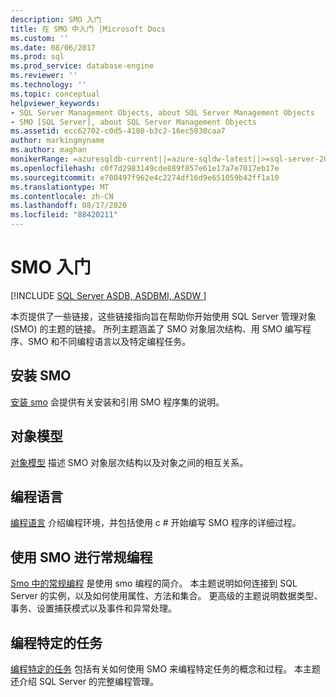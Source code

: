 ```yaml
---
description: SMO 入门
title: 在 SMO 中入门 |Microsoft Docs
ms.custom: ''
ms.date: 08/06/2017
ms.prod: sql
ms.prod_service: database-engine
ms.reviewer: ''
ms.technology: ''
ms.topic: conceptual
helpviewer_keywords:
- SQL Server Management Objects, about SQL Server Management Objects
- SMO [SQL Server], about SQL Server Management Objects
ms.assetid: ecc62702-c0d5-4180-b3c2-16ec5030caa7
author: markingmyname
ms.author: maghan
monikerRange: =azuresqldb-current||=azure-sqldw-latest||>=sql-server-2016||=sqlallproducts-allversions||>=sql-server-linux-2017||=azuresqldb-mi-current
ms.openlocfilehash: c0f7d2983149cde889f857e61e17a7e7017eb17e
ms.sourcegitcommit: e700497f962e4c2274df16d9e651059b42ff1a10
ms.translationtype: MT
ms.contentlocale: zh-CN
ms.lasthandoff: 08/17/2020
ms.locfileid: "88420211"
---
```

# <a name="getting-started-in-smo"></a>SMO 入门
[!INCLUDE [SQL Server ASDB, ASDBMI, ASDW ](../../includes/applies-to-version/sql-asdb-asdbmi-asa.md)]

本页提供了一些链接，这些链接指向旨在帮助你开始使用 SQL Server 管理对象 (SMO) 的主题的链接。 所列主题涵盖了 SMO 对象层次结构、用 SMO 编写程序、SMO 和不同编程语言以及特定编程任务。  
 
## <a name="installing-smo"></a>安装 SMO
[安装 smo](installing-smo.md) 会提供有关安装和引用 SMO 程序集的说明。

## <a name="object-model"></a>对象模型  
[对象模型](../../relational-databases/server-management-objects-smo/smo-object-model.md) 描述 SMO 对象层次结构以及对象之间的相互关系。  
  
## <a name="programming-languages"></a>编程语言  
[编程语言](../../relational-databases/server-management-objects-smo/smo-programming-languages.md) 介绍编程环境，并包括使用 c # 开始编写 SMO 程序的详细过程。  
  
## <a name="general-programming-in-smo"></a>使用 SMO 进行常规编程  
[Smo 中的常规编程](../../relational-databases/server-management-objects-smo/create-program/creating-smo-programs.md) 是使用 smo 编程的简介。 本主题说明如何连接到 SQL Server 的实例，以及如何使用属性、方法和集合。 更高级的主题说明数据类型、事务、设置捕获模式以及事件和异常处理。  
  
## <a name="programming-specific-tasks"></a>编程特定的任务  
[编程特定的任务](../../relational-databases/server-management-objects-smo/tasks/programming-specific-tasks.md) 包括有关如何使用 SMO 来编程特定任务的概念和过程。 本主题还介绍 SQL Server 的完整编程管理。  
  
  
